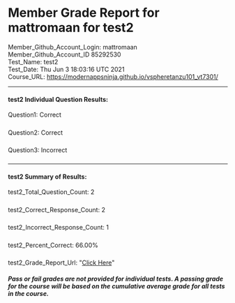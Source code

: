 # Member Grade Report for mattromaan for test2  
   
Member_Github_Account_Login: mattromaan  
Member_Github_Account_ID 85292530  
Test_Name: test2  
Test_Date: Thu Jun  3 18:03:16 UTC 2021  
Course_URL: https://modernappsninja.github.io/vspheretanzu101_vt7301/  
   
---  
#### test2 Individual Question Results:  
Question1: Correct  
#####  
Question2: Correct  
#####  
Question3: Incorrect  
#####  
---  
#### test2 Summary of Results:  
test2_Total_Question_Count: 2  
#####  
test2_Correct_Response_Count: 2  
#####  
test2_Incorrect_Response_Count: 1  
#####  
test2_Percent_Correct: 66.00%  
#####  
test2_Grade_Report_Url: "[Click Here](https://github.com/modernappsninjas/mattromaan/blob/main/static/userdata/courses/vspheretanzu101_vt7301/grade_report.pr423.test2.md)"
##### Pass or fail grades are not provided for individual tests. A passing grade for the course will be based on the cumulative average grade for all tests in the course.  

